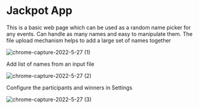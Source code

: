 # Jackpot App
This is a basic web page which can be used as a random name picker for any events. Can handle as many names and easy to manipulate them. The file upload mechanism helps to add a large set of names together

![chrome-capture-2022-5-27 (1)](https://user-images.githubusercontent.com/23036000/175874108-97452883-7612-4537-830e-cc1dfff1b25e.gif)

Add list of names from an input file

![chrome-capture-2022-5-27 (2)](https://user-images.githubusercontent.com/23036000/175874571-74a282fa-33cf-45a1-831b-c40b80ac69e8.gif)

Configure the participants and winners in Settings

![chrome-capture-2022-5-27 (3)](https://user-images.githubusercontent.com/23036000/175874838-da241dff-7758-48c2-9f40-33846ceb4725.gif)
